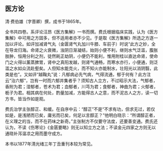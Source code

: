 ## 医方论

清·费伯雄（字晋卿）撰，成书于1865年。

全书共四卷。系评论汪昂《医方集解》一书而撰。费氏根据临床实践，认为《医方集解》中可用之方固多，但不适用者亦不少见。于是取《医方集解》所选之方逐一加以评论。如评加减肾气丸（金匮肾气丸加川牛膝、车前子）时说“此方之妙，全在导龙归海。命肾之火衰微，浊阴日渐凝结，始则小便不利，继则水气泛滥，腹胀肢肿，恒用分利之剂，徒然耗正劫阴，小便仍不能利，惟用附桂以直达命肾，使命门之火得以薰蒸脾胃，肾中之真阳发越，则肾气通畅，而寒水亦行，小便通，则泛滥之水如众流赴壑矣。人但知水能克火，而不知火亦能制水，壮阳光以消阴翳，此类是也”。又如评“越鞠丸”说：凡郁病必先气病，气得流通，郁于何有？此方注云“治六郁”，岂有一时而六郁并集者乎？须知古人立方，不过昭示大法，气郁者，香附为君；湿郁者，苍术为君；血郁者，川芎为君；食郁者，神曲为君；火郁者，栀子为君。相其病在何处，酌量加减，方能得古人之意，而不泥古人之方，读一切方书，皆当作如是观。

费氏治学主张醇正、和缓。在自序中云：“醇正”不是“不求有功，但求无过，若仅如是，是浅陋而已矣，庸劣而已矣，何足以言醇正？”他明白晓示：“所谓醇正者，在义理之的当，而不在药味之新奇。”主张制方不仅要守法度，还要善变通。费氏还认为，不读《伤寒论》《金匮要略》则无以知立方之法；不读金元四家之方则无以通晓补泻温凉之用而墨守成方。

本书以1877年清光绪三年丁丑重刊本较为常见。
